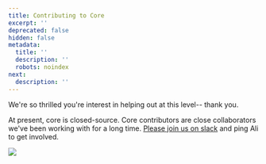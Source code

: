```yaml
---
title: Contributing to Core
excerpt: ''
deprecated: false
hidden: false
metadata:
  title: ''
  description: ''
  robots: noindex
next:
  description: ''
---
```

We're so thrilled you're interest in helping out at this level-- thank you.

At present, core is closed-source. Core contributors are close collaborators we've been working with for a long time. [Please join us on slack](https://join.slack.com/t/aolabsai/shared_invite/zt-1dlu8t1eq-udPzZyK5ADQK76aEeKUvwA) and ping Ali to get involved.

<Image align="center" src="https://files.readme.io/b365437-image.png" />
